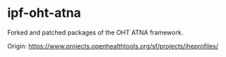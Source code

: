 ipf-oht-atna
===========

Forked and patched packages of the OHT ATNA framework.

Origin: https://www.projects.openhealthtools.org/sf/projects/iheprofiles/